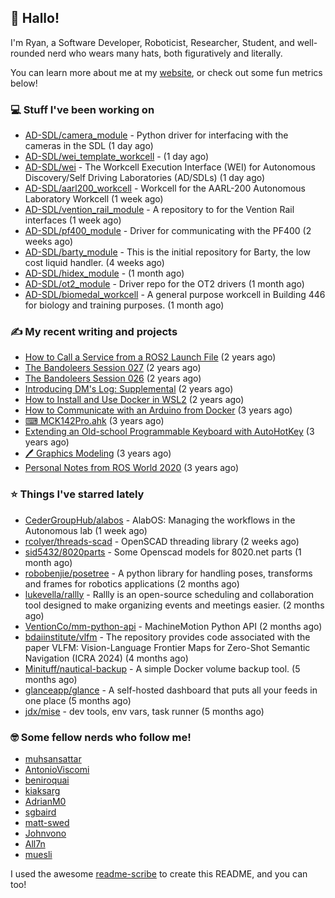 ## 👋 Hallo!

I'm Ryan, a Software Developer, Roboticist, Researcher, Student, and well-rounded nerd who wears many hats, both figuratively and literally.

You can learn more about me at my [website](https://ryandlewis.dev), or check out some fun metrics below!

### 💻 Stuff I've been working on

- [AD-SDL/camera_module](https://github.com/AD-SDL/camera_module) - Python driver for interfacing with the cameras in the SDL (1 day ago)
- [AD-SDL/wei_template_workcell](https://github.com/AD-SDL/wei_template_workcell) -  (1 day ago)
- [AD-SDL/wei](https://github.com/AD-SDL/wei) - The Workcell Execution Interface (WEI) for Autonomous Discovery/Self Driving Laboratories (AD/SDLs) (1 day ago)
- [AD-SDL/aarl200_workcell](https://github.com/AD-SDL/aarl200_workcell) - Workcell for the AARL-200 Autonomous Laboratory Workcell (1 week ago)
- [AD-SDL/vention_rail_module](https://github.com/AD-SDL/vention_rail_module) - A repository to for the Vention Rail interfaces (1 week ago)
- [AD-SDL/pf400_module](https://github.com/AD-SDL/pf400_module) - Driver for communicating with the PF400  (2 weeks ago)
- [AD-SDL/barty_module](https://github.com/AD-SDL/barty_module) - This is the initial repository for Barty, the low cost liquid handler. (4 weeks ago)
- [AD-SDL/hidex_module](https://github.com/AD-SDL/hidex_module) -  (1 month ago)
- [AD-SDL/ot2_module](https://github.com/AD-SDL/ot2_module) - Driver repo for the OT2 drivers  (1 month ago)
- [AD-SDL/biomedal_workcell](https://github.com/AD-SDL/biomedal_workcell) - A general purpose workcell in Building 446 for biology and training purposes. (1 month ago)

### ✍ My recent writing and projects

- [How to Call a Service from a ROS2 Launch File](https://ryandlewis.dev/posts/callserviceinros2launch/) (2 years ago)
- [The Bandoleers Session 027](https://ryandlewis.dev/posts/ttrpg/thebandoleers027/) (2 years ago)
- [The Bandoleers Session 026](https://ryandlewis.dev/posts/ttrpg/thebandoleers026/) (2 years ago)
- [Introducing DM&#39;s Log: Supplemental](https://ryandlewis.dev/posts/ttrpg/introducingdmslog/) (2 years ago)
- [How to Install and Use Docker in WSL2](https://ryandlewis.dev/posts/howtowsldocker/) (2 years ago)
- [How to Communicate with an Arduino from Docker](https://ryandlewis.dev/posts/howtoarduinodocker/) (3 years ago)
- [⌨ MCK142Pro.ahk](https://ryandlewis.dev/projects/mck142pro/) (3 years ago)
- [Extending an Old-school Programmable Keyboard with AutoHotKey](https://ryandlewis.dev/posts/mck142pro/) (3 years ago)
- [🖊 Graphics Modeling](https://ryandlewis.dev/projects/graphics/) (3 years ago)
- [Personal Notes from ROS World 2020](https://ryandlewis.dev/posts/rosworld2020/) (3 years ago)

### ⭐ Things I've starred lately

- [CederGroupHub/alabos](https://github.com/CederGroupHub/alabos) - AlabOS: Managing the workflows in the Autonomous lab (1 week ago)
- [rcolyer/threads-scad](https://github.com/rcolyer/threads-scad) - OpenSCAD threading library (2 weeks ago)
- [sid5432/8020parts](https://github.com/sid5432/8020parts) - Some Openscad models for 8020.net parts  (1 month ago)
- [robobenjie/posetree](https://github.com/robobenjie/posetree) - A python library for handling poses, transforms and frames for robotics applications (2 months ago)
- [lukevella/rallly](https://github.com/lukevella/rallly) - Rallly is an open-source scheduling and collaboration tool designed to make organizing events and meetings easier. (2 months ago)
- [VentionCo/mm-python-api](https://github.com/VentionCo/mm-python-api) - MachineMotion Python API (2 months ago)
- [bdaiinstitute/vlfm](https://github.com/bdaiinstitute/vlfm) - The repository provides code associated with the paper VLFM: Vision-Language Frontier Maps for Zero-Shot Semantic Navigation (ICRA 2024) (4 months ago)
- [Minituff/nautical-backup](https://github.com/Minituff/nautical-backup) - A simple Docker volume backup tool. (5 months ago)
- [glanceapp/glance](https://github.com/glanceapp/glance) - A self-hosted dashboard that puts all your feeds in one place (5 months ago)
- [jdx/mise](https://github.com/jdx/mise) - dev tools, env vars, task runner (5 months ago)

### 🤓 Some fellow nerds who follow me!

- [muhsansattar](https://github.com/muhsansattar)
- [AntonioViscomi](https://github.com/AntonioViscomi)
- [beniroquai](https://github.com/beniroquai)
- [kiaksarg](https://github.com/kiaksarg)
- [AdrianM0](https://github.com/AdrianM0)
- [sgbaird](https://github.com/sgbaird)
- [matt-swed](https://github.com/matt-swed)
- [Johnvono](https://github.com/Johnvono)
- [All7n](https://github.com/All7n)
- [muesli](https://github.com/muesli)

I used the awesome [readme-scribe](https://github.com/muesli/readme-scribe) to create this README, and you can too!
